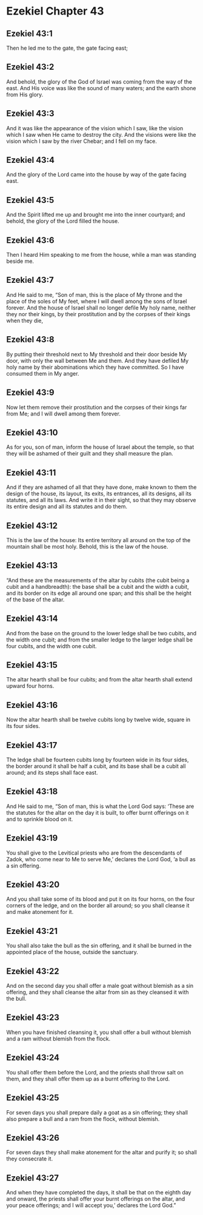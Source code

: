# Ezekiel Chapter 43

## Ezekiel 43:1

Then he led me to the gate, the gate facing east;

## Ezekiel 43:2

And behold, the glory of the God of Israel was coming from the way of the east. And His voice was like the sound of many waters; and the earth shone from His glory.

## Ezekiel 43:3

And it was like the appearance of the vision which I saw, like the vision which I saw when He came to destroy the city. And the visions were like the vision which I saw by the river Chebar; and I fell on my face.

## Ezekiel 43:4

And the glory of the Lord came into the house by way of the gate facing east.

## Ezekiel 43:5

And the Spirit lifted me up and brought me into the inner courtyard; and behold, the glory of the Lord filled the house.

## Ezekiel 43:6

Then I heard Him speaking to me from the house, while a man was standing beside me.

## Ezekiel 43:7

And He said to me, “Son of man, this is the place of My throne and the place of the soles of My feet, where I will dwell among the sons of Israel forever. And the house of Israel shall no longer defile My holy name, neither they nor their kings, by their prostitution and by the corpses of their kings when they die,

## Ezekiel 43:8

By putting their threshold next to My threshold and their door beside My door, with only the wall between Me and them. And they have defiled My holy name by their abominations which they have committed. So I have consumed them in My anger.

## Ezekiel 43:9

Now let them remove their prostitution and the corpses of their kings far from Me; and I will dwell among them forever.

## Ezekiel 43:10

As for you, son of man, inform the house of Israel about the temple, so that they will be ashamed of their guilt and they shall measure the plan.

## Ezekiel 43:11

And if they are ashamed of all that they have done, make known to them the design of the house, its layout, its exits, its entrances, all its designs, all its statutes, and all its laws. And write it in their sight, so that they may observe its entire design and all its statutes and do them.

## Ezekiel 43:12

This is the law of the house: Its entire territory all around on the top of the mountain shall be most holy. Behold, this is the law of the house.

## Ezekiel 43:13

“And these are the measurements of the altar by cubits (the cubit being a cubit and a handbreadth): the base shall be a cubit and the width a cubit, and its border on its edge all around one span; and this shall be the height of the base of the altar.

## Ezekiel 43:14

And from the base on the ground to the lower ledge shall be two cubits, and the width one cubit; and from the smaller ledge to the larger ledge shall be four cubits, and the width one cubit.

## Ezekiel 43:15

The altar hearth shall be four cubits; and from the altar hearth shall extend upward four horns.

## Ezekiel 43:16

Now the altar hearth shall be twelve cubits long by twelve wide, square in its four sides.

## Ezekiel 43:17

The ledge shall be fourteen cubits long by fourteen wide in its four sides, the border around it shall be half a cubit, and its base shall be a cubit all around; and its steps shall face east.

## Ezekiel 43:18

And He said to me, “Son of man, this is what the Lord God says: ‘These are the statutes for the altar on the day it is built, to offer burnt offerings on it and to sprinkle blood on it.

## Ezekiel 43:19

You shall give to the Levitical priests who are from the descendants of Zadok, who come near to Me to serve Me,’ declares the Lord God, ‘a bull as a sin offering.

## Ezekiel 43:20

And you shall take some of its blood and put it on its four horns, on the four corners of the ledge, and on the border all around; so you shall cleanse it and make atonement for it.

## Ezekiel 43:21

You shall also take the bull as the sin offering, and it shall be burned in the appointed place of the house, outside the sanctuary.

## Ezekiel 43:22

And on the second day you shall offer a male goat without blemish as a sin offering, and they shall cleanse the altar from sin as they cleansed it with the bull.

## Ezekiel 43:23

When you have finished cleansing it, you shall offer a bull without blemish and a ram without blemish from the flock.

## Ezekiel 43:24

You shall offer them before the Lord, and the priests shall throw salt on them, and they shall offer them up as a burnt offering to the Lord.

## Ezekiel 43:25

For seven days you shall prepare daily a goat as a sin offering; they shall also prepare a bull and a ram from the flock, without blemish.

## Ezekiel 43:26

For seven days they shall make atonement for the altar and purify it; so shall they consecrate it.

## Ezekiel 43:27

And when they have completed the days, it shall be that on the eighth day and onward, the priests shall offer your burnt offerings on the altar, and your peace offerings; and I will accept you,’ declares the Lord God.”
